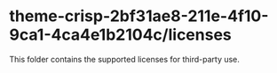 # theme-crisp-2bf31ae8-211e-4f10-9ca1-4ca4e1b2104c/licenses

This folder contains the supported licenses for third-party use.
